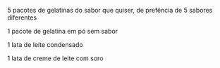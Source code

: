 5 pacotes de gelatinas do sabor que quiser, de prefência de 5 sabores diferentes

1 pacote de gelatina em pó sem sabor

1 lata de leite condensado

1 lata de creme de leite com soro